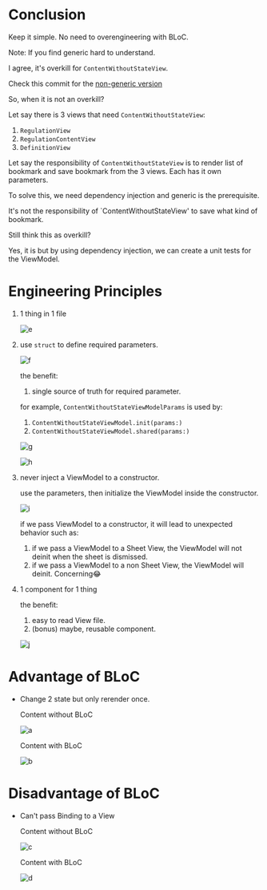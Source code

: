 # Conclusion

Keep it simple. No need to overengineering with BLoC.

Note: If you find generic hard to understand.

I agree, it's overkill for `ContentWithoutStateView`.

Check this commit for the [non-generic version](https://github.com/jasonrichdarmawan/swift-bloc-example/tree/85dc68e012c7853a899b5a524505d4103dc404fc)

So, when it is not an overkill?

Let say there is 3 views that need `ContentWithoutStateView`:
1. `RegulationView`
2. `RegulationContentView`
3. `DefinitionView`

Let say the responsibility of `ContentWithoutStateView` is to render list of bookmark and save bookmark from the 3 views. Each has it own parameters.

To solve this, we need dependency injection and generic is the prerequisite.

It's not the responsibility of `ContentWithoutStateView' to save what kind of bookmark.

Still think this as overkill?

Yes, it is but by using dependency injection, we can create a unit tests for the ViewModel.

# Engineering Principles

1. 1 thing in 1 file

   ![e](./assets/Screenshot%202023-11-23%20at%2021.11.55.png)

2. use `struct` to define required parameters.

   ![f](./assets/Screenshot%202023-11-23%20at%2021.13.58.png)

   the benefit: 
   1. single source of truth for required parameter.

   for example, `ContentWithoutStateViewModelParams` is used by:
   1. `ContentWithoutStateViewModel.init(params:)`
   2. `ContentWithoutStateViewModel.shared(params:)`

   ![g](./assets/Screenshot%202023-11-23%20at%2021.15.38.png)

   ![h](./assets/Screenshot%202023-11-23%20at%2021.17.25.png)

3. never inject a ViewModel to a constructor. 

   use the parameters, then initialize the ViewModel inside the constructor.

   ![i](./assets/Screenshot%202023-11-23%20at%2022.04.22.png)

   if we pass ViewModel to a constructor, it will lead to unexpected behavior such as:
   1. if we pass a ViewModel to a Sheet View, the ViewModel will not deinit when the sheet is dismissed.
   2. if we pass a ViewModel to a non Sheet View, the ViewModel will deinit. Concerning😂

4. 1 component for 1 thing

   the benefit:
   1. easy to read View file.
   2. (bonus) maybe, reusable component.

   ![j](./assets/Screenshot%202023-11-23%20at%2022.12.54.png)

# Advantage of BLoC

- Change 2 state but only rerender once.

  Content without BLoC

  ![a](./assets/Screenshot%202023-11-23%20at%2000.11.24.png)

  Content with BLoC

  ![b](./assets/Screenshot%202023-11-23%20at%2000.11.48.png)

# Disadvantage of BLoC

- Can't pass Binding to a View

  Content without BLoC

  ![c](./assets/Screenshot%202023-11-23%20at%2018.39.42.png)

  Content with BLoC

  ![d](./assets/Screenshot%202023-11-23%20at%2018.38.27.png)
